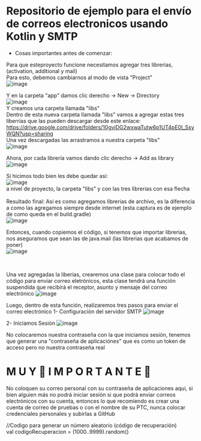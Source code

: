 # Repositorio de ejemplo para el envío de correos electronicos usando Kotlin y SMTP

* Cosas importantes antes de comenzar: </br>

Para que esteproyecto funcione necesitamos agregar tres librerias, (activation, additional y mail) </br>
Para esto, debemos cambiarnos al modo de vista "Project" </br>
![image](https://github.com/exequiel-miranda/EnvioCorreosKotlin/assets/94820436/3db57d01-676e-4a01-9e03-8b473aeb1560) </br>

Y en la carpeta "app" damos clic derecho -> New -> Directory  </br>
![image](https://github.com/exequiel-miranda/EnvioCorreosKotlin/assets/94820436/ba0bf621-296b-46a3-a97b-7ebac774a335) </br>
Y creamos una carpeta llamada "libs" </br>
Dentro de esta nueva carpeta llamada "libs" vamos a agregar estas tres liberrias que las pueden descargar desde este enlace: </br>
https://drive.google.com/drive/folders/10gvjDG2wxwaTutw6p1UT4pE0I_SsyWQN?usp=sharing  </br>
Una vez descargadas las arrastramos a nuestra carpeta "libs" </br>
![image](https://github.com/exequiel-miranda/EnvioCorreosKotlin/assets/94820436/fc2fc91d-f575-44de-9947-0963b875813b) </br>

Ahora, por cada librería vamos dando clic derecho -> Add as library </br>
![image](https://github.com/exequiel-miranda/EnvioCorreosKotlin/assets/94820436/13b8c4df-37b5-4284-b4f6-3e94f84be869) </br>

Si hicimos todo bien les debe quedar asi: </br>
![image](https://github.com/exequiel-miranda/EnvioCorreosKotlin/assets/94820436/4a116e90-f4f0-4c59-8d83-7178fca7c254) </br>
a nivel de proyecto, la carpeta "libs" y con las tres librerias con esa flecha </br>
 </br>
 Resultado final:
Asi es como agregamos librerias de archivo, es la diferencia a como las agregamos siempre desde internet (esta captura es de ejemplo de como queda en el build.gradle)</br>
![image](https://github.com/exequiel-miranda/EnvioCorreosKotlin/assets/94820436/41c91207-247f-4888-afb7-b619eb34ab11) </br>

Entonces, cuando copiemos el código, si tenemos que importar librerias, nos aseguramos que sean las de java.mail (las librerias que acabamos de poner) </br>
![image](https://github.com/exequiel-miranda/EnvioCorreosKotlin/assets/94820436/522ec2fc-59e2-4d46-b73b-8cb725bc78e9) </br>

 </br>

Una vez agregadas la liberias, crearemos una clase para colocar todo el código para enviar correo eletrónicos, esta clase tendrá una función suspendida que recibirá el receptor, asunto y mensaje del correo electrónico
![image](https://github.com/exequiel-miranda/EnvioCorreosKotlin/assets/94820436/6bbbf87f-5d3a-4855-b607-42ac4278d074)

Luego, dentro de esta función, realizaremos tres pasos para enviar el correo electrónico
1- Configuración del servidor SMTP
![image](https://github.com/exequiel-miranda/EnvioCorreosKotlin/assets/94820436/db2fb39d-7779-4519-a863-ee4764553e77)

2- Iniciamos Sesión
![image](https://github.com/exequiel-miranda/EnvioCorreosKotlin/assets/94820436/aa31a8c5-f1a1-489a-b492-f4ae6bbaef7c)

No colocaremos nuestra contraseña con la que iniciamos sesión, tenemos que generar una "contraseña de aplicaciónes" que es como un token de acceso pero no nuestra contraseña real 
# M U Y    🚨    I M P O R T A N T E    🚨  </br>

No coloquen su correo personal con su contraseña de aplicaciones aqui, si bien alguien más no podrá iniciar sesión si que podrá enviar correos electrónicos con su cuenta, entonces lo que recomiendo es crear una cuenta de correo de pruebas o con el nombre de su PTC, nunca colocar credenciales personales y subirlas a GitHub


   //Codigo para generar un número aleatorio (código de recuperación) </br>
        val codigoRecuperacion = (1000..9999).random()
